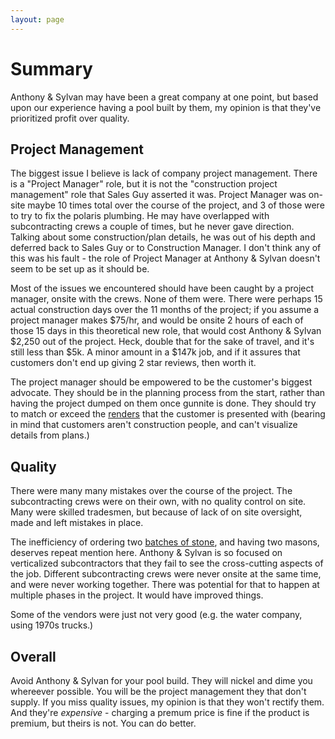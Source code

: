 ```yaml
---
layout: page
---
```


# Summary

Anthony & Sylvan may have been a great company at one point, but based upon our experience having a pool built by them, my opinion is that they've prioritized profit over quality.

## Project Management

The biggest issue I believe is lack of company project management. There is a "Project Manager" role, but it is not the "construction project management" role that Sales Guy asserted it was. Project Manager was on-site maybe 10 times total over the course of the project, and 3 of those were to try to fix the polaris plumbing. He may have overlapped with subcontracting crews a couple of times, but he never gave direction. Talking about some construction/plan details, he was out of his depth and deferred back to Sales Guy or to Construction Manager. I don't think any of this was his fault - the role of Project Manager at Anthony & Sylvan doesn't seem to be set up as it should be.

Most of the issues we encountered should have been caught by a project manager, onsite with the crews. None of them were. There were perhaps 15 actual construction days over the 11 months of the project; if you assume a project manager makes $75/hr, and would be onsite 2 hours of each of those 15 days in this theoretical new role, that would cost Anthony & Sylvan $2,250 out of the project. Heck, double that for the sake of travel, and it's still less than $5k. A minor amount in a $147k job, and if it assures that customers don't end up giving 2 star reviews, then worth it.

The project manager should be empowered to be the customer's biggest advocate. They should be in the planning process from the start, rather than having the project dumped on them once gunnite is done. They should try to match or exceed the [renders](./06-diverock.html) that the customer is presented with (bearing in mind that customers aren't construction people, and can't visualize details from plans.)

## Quality

There were many many mistakes over the course of the project. The subcontracting crews were on their own, with no quality control on site. Many were skilled tradesmen, but because of lack of on site oversight, made and left mistakes in place. 

The inefficiency of ordering two [batches of stone](./19-stonework.html), and having two masons, deserves repeat mention here. Anthony & Sylvan is so focused on verticalized subcontractors that they fail to see the cross-cutting aspects of the job. Different subcontracting crews were never onsite at the same time, and were never working together. There was potential for that to happen at multiple phases in the project. It would have improved things.  

Some of the vendors were just not very good (e.g. the water company, using 1970s trucks.)

## Overall

Avoid Anthony & Sylvan for your pool build. They will nickel and dime you whereever possible. You will be the project management they that don't supply. If you miss quality issues, my opinion is that they won't rectify them. And they're _expensive_ - charging a premum price is fine if the product is premium, but theirs is not. You can do better.
